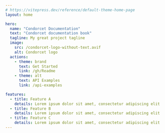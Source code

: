 ```yaml
---
# https://vitepress.dev/reference/default-theme-home-page
layout: home

hero:
  name: "Condorcet Documentation"
  text: "Condorcet documentation book"
  tagline: My great project tagline
  image:
    src: /condorcet-logo-without-text.avif
    alt: Condorcet logo
  actions:
    - theme: brand
      text: Get Started
      link: /gh/Readme
    - theme: alt
      text: API Examples
      link: /api-examples

features:
  - title: Feature A
    details: Lorem ipsum dolor sit amet, consectetur adipiscing elit
  - title: Feature B
    details: Lorem ipsum dolor sit amet, consectetur adipiscing elit
  - title: Feature C
    details: Lorem ipsum dolor sit amet, consectetur adipiscing elit
---
```

